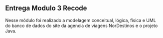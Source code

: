 ## Entrega Modulo 3 Recode
Nesse módulo foi realizado a modelagem conceitual, lógica, física e UML do banco de dados do site da agencia de viagens NorDestinos e o projeto Java. 